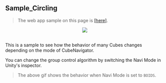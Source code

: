 ## Sample_Circling

> The web app sample on this page is [[here]](https://morikatron.github.io/t4u/sample/webgl/circling).

<div align="center">
<img src="/docs/res/samples/circling_boids.gif">
</div>

<br>

This is a sample to see how the behavior of many Cubes changes depending on the mode of CubeNavigator.

You can change the group control algorithm by switching the Navi Mode in Unity's inspector.

> The above gif shows the behavior when Navi Mode is set to `BOIDS`.